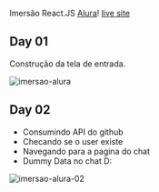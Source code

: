 Imersão React.JS [Alura](https://www.alura.com.br/imersao-react)!
[live site](https://imersao-alura-react-i9tmrb7h8-eddi3ms.vercel.app)

## Day 01

Construção da tela de entrada.

![imersao-alura](https://user-images.githubusercontent.com/75024157/150861781-aa4c77df-6242-4df3-9e79-8c18e60502f3.PNG)

## Day 02

- Consumindo API do github
- Checando se o user existe
- Navegando para a pagina do chat
- Dummy Data no chat D:

![imersao-alura-02](https://user-images.githubusercontent.com/75024157/151029198-abf15301-1af2-4f6f-b1dd-98b2b1e4bc75.PNG)

